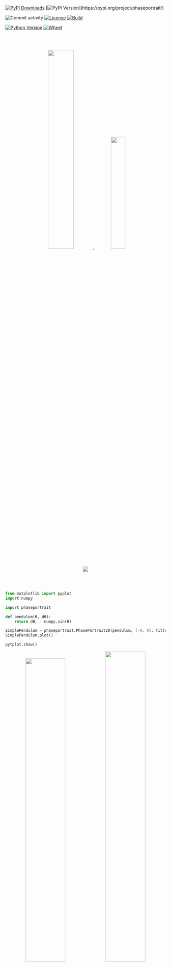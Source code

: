 [![PyPI Downloads](https://img.shields.io/pypi/dm/phaseportrait.svg?label=downloads)](https://pypi.org/project/phaseportrait/)
[![PyPI Version](https://img.shields.io/pypi/v/phaseportrait?)](https://pypi.org/project/phaseportrait/)

![Commit activity](https://img.shields.io/github/commit-activity/m/phaseportrait/phaseportrait)
[![License](https://img.shields.io/pypi/l/phaseportrait)](LICENSE)
[![Build](https://img.shields.io/github/actions/workflow/status/phaseportrait/phaseportrait/ci.yml)](https://github.com/phaseportrait/phaseportrait/actions)

[![Python Version](https://img.shields.io/pypi/pyversions/phaseportrait)](https://pypi.org/project/phaseportrait/)
[![Wheel](https://img.shields.io/pypi/wheel/phaseportrait)](https://pypi.org/project/phaseportrait/)

<br></br>

<div align="center">

<a href="https://phaseportrait.github.io/">
<img src="https://github.com/phaseportrait/phaseportrait/raw/master/docs/img/duckduck.png" width=40%>
</img>
</a>
<a href="https://github.com/phaseportrait/phaseportrait-gui">
<img src="https://github.com/phaseportrait/phaseportrait/raw/master/docs/img/duckduck_son.png" width=30%>
</a>

<br></br>

<a href="https://phaseportrait.github.io/">
<img src=https://img.shields.io/github/deployments/phaseportrait/phaseportrait/github-pages?label=Documentation>
</a>

</div>

<br></br>

```py
from matplotlib import pyplot
import numpy

import phaseportrait

def pendulum(θ, dθ):
    return dθ, - numpy.sin(θ)

SimplePendulum = phaseportrait.PhasePortrait2D(pendulum, [-9, 9], Title='Simple pendulum', xlabel=r"$\Theta$", ylabel=r"$\dot{\Theta}$")
SimplePendulum.plot()

pytplot.show()
```

<div align="center">
<a href="https://phaseportrait.github.io/reference/legacy/phaseportrait2d_examples/">
<img src="https://github.com/phaseportrait/phaseportrait/raw/master/docs/imgs/index/pendulum_example.png" width=49.45%><img src="https://github.com/phaseportrait/phaseportrait/raw/master/docs/imgs/index/damped_pendulum_example.png" width=50%>
</a>

<a href="https://phaseportrait.github.io/reference/legacy/phaseportrait3d/">
<img src="https://github.com/phaseportrait/phaseportrait/raw/master/docs/imgs/pp3d_examples/example.png">
</a>


<a href="https://phaseportrait.github.io/reference/legacy/trajectories_examples/">
<img src="https://github.com/phaseportrait/phaseportrait/raw/master/docs/imgs/trj_examples/Figure_7.png">
</a>





<a href="https://phaseportrait.github.io/reference/legacy/mapsandcobweb_examples/">
<img src="https://github.com/phaseportrait/phaseportrait/raw/master/docs/imgs/index/map_example_code.png">
</a>.

</div>


# Documentation

To check out [*phaseportrait*'s documentation](https://phaseportrait.github.io/), view some examples and read more about it, check our website or try our [Graphical User Interface](https://github.com/phaseportrait/phaseportrait-gui)!



# Installation
**Installing via pip:**

Phaseportrait releases are available as wheel packages for macOS, Windows and Linux on PyPI. Install it using pip:
```
$ pip install phaseportrait
```

**Installing from source:**

Open a terminal on desired route and type the following:
```
$ git clone https://github.com/phaseportrait/phaseportrait
```
**Manual installation**

Visit [phase-portrait](https://github.com/phaseportrait/phaseportrait) webpage on GitHub. Click on green button saying *Code*, and download it in zip format.
Save and unzip on desired directory.


# What's this?
The idea behind this project was to create a simple way to make phase portraits in 2D and 3D in Python, as we couldn't find something similar on the internet, so we got down to work. (Update: found [jmoy/plotdf](https://github.com/jmoy/plotdf), offers similar 2D phase plots but it is very limited).

Eventually, we did some work on bifurcations, 1D maps and chaos in 3D trayectories.

This idea came while taking a course in non linear dynamics and chaos, during the 3rd year of physics degree, brought by our desire of visualizing things and programming.



We want to state that we are self-taught into making this kind of stuff, and we've tried to make things as *professionally* as possible, any comments about improving our work are welcome!

<!-- ## **Disclaimer:**

**Today's date (July 2021), we've decided to cease our work on this project (for the moment, as we have to move on other things). Therefore, this is the 'final' version of the project, there are no more features incoming. We've tried to leave the code documentated and with good organisation in case someone wants to carry on with some idea! Cheers** -->

# Authors

- Víctor Loras Herrero (vhloras@gmail.com)
- Unai Lería Fortea (unaileria@gmail.com)


# Contributing
This proyect is open-source, everyone can download, use and contribute. To do that, several options are offered:

* Fork the project, add a new feature / improve the existing ones and pull a request via GitHub.
* Contact us on our emails:
    * [vhloras@gmail.com](mailto:vhloras@gmail.com)
    * [unaileria@gmail.com](mailto:unaileria@gmail.com)
